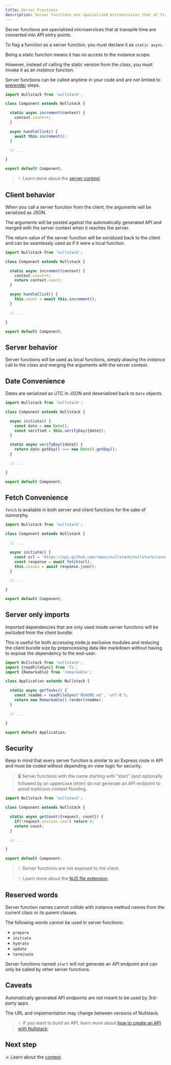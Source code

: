 ```yaml
---
title: Server Functions
description: Server functions are specialized microservices that at transpile time are converted into API entry points
---
```


Server functions are specialized microservices that at transpile time are converted into API entry points.

To flag a function as a server function, you must declare it as `static async`.

Being a static function means it has no access to the instance scope.

However, instead of calling the static version from the *class*, you must invoke it as an *instance* function.

Server functions can be called anytime in your code and are not limited to [prerender](/pt-br/renderizando-no-servidor) steps.

```jsx
import Nullstack from 'nullstack';

class Component extends Nullstack {

  static async increment(context) {
    context.count++;
  }

  async handleClick() {
    await this.increment();
  }

  // ...

}

export default Component;
```

> ✨ Learn more about the [server context](/pt-br/contexto).

## Client behavior

When you call a server function from the client, the arguments will be serialized as JSON.

The arguments will be posted against the automatically generated API and merged with the server context when it reaches the server.

The return value of the server function will be serialized back to the client and can be seamlessly used as if it were a local function.

```jsx
import Nullstack from 'nullstack';

class Component extends Nullstack {

  static async increment(context) {
    context.count++;
    return context.count;
  }

  async handleClick() {
    this.count = await this.increment();
  }

  // ...

}

export default Component;
```

## Server behavior

Server functions will be used as local functions, simply aliasing the *instance* call to the *class* and merging the arguments with the server context.

## Date Convenience

Dates are serialized as UTC in JSON and deserialized back to `Date` objects.

```jsx
import Nullstack from 'nullstack';

class Component extends Nullstack {

  async initiate() {
    const date = new Date();
    const verified = this.verifyDay({date});
  }

  static async verifyDay({date}) {
    return date.getDay() === new Date().getDay();
  }

  // ...

}

export default Component;
```

## Fetch Convenience

`fetch` is available in both server and client functions for the sake of isomorphy.

```jsx
import Nullstack from 'nullstack';

class Component extends Nullstack {

  // ...

  async initiate() {
    const url = 'https://api.github.com/repos/nullstack/nullstack/issues';
    const response = await fetch(url);
    this.issues = await response.json();
  }

  // ...

}

export default Component;
```

## Server only imports

Imported dependencies that are only used inside server functions will be excluded from the client bundle.

This is useful for both accessing node.js exclusive modules and reducing the client bundle size by preprocessing data like markdown without having to expose the dependency to the end-user.

```jsx
import Nullstack from 'nullstack';
import {readFileSync} from 'fs';
import {Remarkable} from 'remarkable';

class Application extends Nullstack {

  static async getTasks() {
    const readme = readFileSync('README.md', 'utf-8');
    return new Remarkable().render(readme);
  }

  // ...

}

export default Application;
```

## Security

Keep in mind that every server function is similar to an Express route in API and must be coded without depending on view logic for security.

> 🔒 Server functions with the name starting with "start" (and optionally followed by an uppercase letter) do not generate an API endpoint to avoid malicious context flooding.

```jsx
import Nullstack from 'nullstack';

class Component extends Nullstack {

  static async getCount({request, count}) {
    if(!request.session.user) return 0;
    return count;
  }

  // ...

}

export default Component;
```

> 💡 Server functions are not exposed to the client.

> ✨ Learn more about the [NJS file extension](/pt-br/extensao-de-arquivo-njs).

## Reserved words

Server function names cannot collide with instance method names from the current class or its parent classes.

The following words cannot be used in server functions:

- `prepare`
- `initiate`
- `hydrate`
- `update`
- `terminate`

Server functions named `start` will not generate an API endpoint and can only be called by other server functions.

## Caveats

Automatically generated API endpoints are not meant to be used by 3rd-party apps.

The URL and implementation may change between versions of Nullstack.

> ✨ If you want to build an API, learn more about [how to create an API with Nullstack](/pt-br/requisicao-e-resposta-do-servidor).

## Next step

⚔ Learn about the [context](/pt-br/contexto).